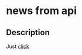 
# news from api

## Description

Just <a href="https://rodion-progs.github.io/load-news/dist">click</a>
